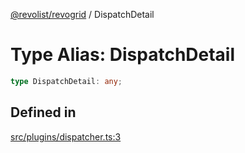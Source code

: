 [@revolist/revogrid](README.md) / DispatchDetail

# Type Alias: DispatchDetail

```ts
type DispatchDetail: any;
```

## Defined in

[src/plugins/dispatcher.ts:3](https://github.com/revolist/revogrid/blob/69db770b4dd0e83354c8d987e03567beaf944291/src/plugins/dispatcher.ts#L3)
